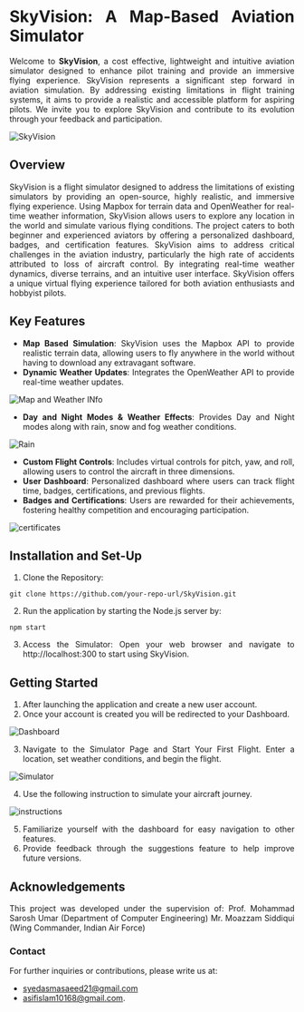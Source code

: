 <div align="justify">
   
# SkyVision: A Map-Based Aviation Simulator

Welcome to **SkyVision**, a cost effective, lightweight and intuitive aviation simulator designed to enhance pilot training and provide an immersive flying experience. SkyVision represents a significant step forward in aviation simulation. By addressing existing limitations in flight training systems, it aims to provide a realistic and accessible platform for aspiring pilots. We invite you to explore SkyVision and contribute to its evolution through your feedback and participation.

![SkyVision](https://github.com/Asifislam7/SkyVision/blob/main/images/homepage.png)

## Overview
SkyVision is a flight simulator designed to address the limitations of existing simulators by providing an open-source, highly realistic, and immersive flying experience. Using Mapbox for terrain data and OpenWeather for real-time weather information, SkyVision allows users to explore any location in the world and simulate various flying conditions. The project caters to both beginner and experienced aviators by offering a personalized dashboard, badges, and certification features. SkyVision aims to address critical challenges in the aviation industry, particularly the high rate of accidents attributed to loss of aircraft control. By integrating real-time weather dynamics, diverse terrains, and an intuitive user interface. SkyVision offers a unique virtual flying experience tailored for both aviation enthusiasts and hobbyist pilots.

## Key Features
* **Map Based Simulation**: SkyVision uses the Mapbox API to provide realistic terrain data, allowing users to fly anywhere in the world without having to download any extravagant software.
* **Dynamic Weather Updates**: Integrates the OpenWeather API to provide real-time weather updates.

![Map and Weather INfo](https://github.com/Asifislam7/SkyVision/blob/main/images/MAP%20AND%20WEATHER%20INFO.png)

* **Day and Night Modes & Weather Effects**: Provides Day and Night modes along with rain, snow and fog weather conditions.

![Rain](https://github.com/Asifislam7/SkyVision/blob/main/images/rain.png)

* **Custom Flight Controls**: Includes virtual controls for pitch, yaw, and roll, allowing users to control the aircraft in three dimensions.
* **User Dashboard**: Personalized dashboard where users can track flight time, badges, certifications, and previous flights.
* **Badges and Certifications**: Users are rewarded for their achievements, fostering healthy competition and encouraging participation.

![certificates](https://github.com/Asifislam7/SkyVision/blob/main/images/certificates.png)

## Installation and Set-Up
1.	Clone the Repository:
```
git clone https://github.com/your-repo-url/SkyVision.git
```
2.	Run the application by starting the Node.js server by:
```
npm start
```
3.	Access the Simulator: Open your web browser and navigate to http://localhost:300 to start using SkyVision.
   
## Getting Started
1.	After launching the application and create a new user account.
2.	Once your account is created you will be redirected to your Dashboard.

![Dashboard](https://github.com/Asifislam7/SkyVision/blob/main/images/dashboard.png)

3.	Navigate to the Simulator Page and Start Your First Flight. Enter a location, set weather conditions, and begin the flight.
	
![Simulator](https://github.com/Asifislam7/SkyVision/blob/main/images/location_entry.png)

4.	Use the following instruction to simulate your aircraft journey.

![instructions](https://github.com/Asifislam7/SkyVision/blob/main/images/intructions.png)

5.	Familiarize yourself with the dashboard for easy navigation to other features.
6.	Provide feedback through the suggestions feature to help improve future versions.
   
## Acknowledgements
This project was developed under the supervision of:
Prof. Mohammad Sarosh Umar (Department of Computer Engineering)
Mr. Moazzam Siddiqui (Wing Commander, Indian Air Force)

### Contact
For further inquiries or contributions, please write us at:
* syedasmasaeed21@gmail.com
* asifislam10168@gmail.com. 

</div>
